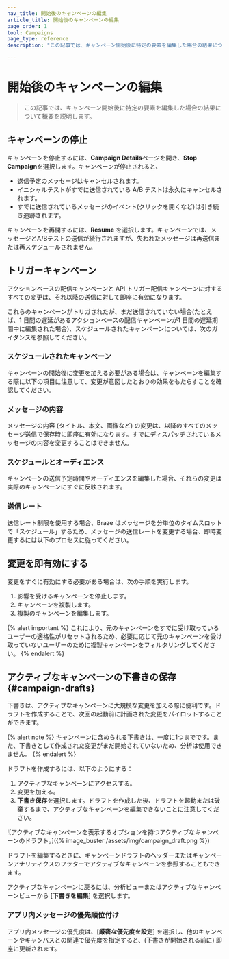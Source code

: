 ```yaml
---
nav_title: 開始後のキャンペーンの編集
article_title: 開始後のキャンペーンの編集
page_order: 1
tool: Campaigns
page_type: reference
description: "この記事では、キャンペーン開始後に特定の要素を編集した場合の結果について概要を説明します。"

---
```


# 開始後のキャンペーンの編集

> この記事では、キャンペーン開始後に特定の要素を編集した場合の結果について概要を説明します。

## キャンペーンの停止

キャンペーンを停止するには、**Campaign Details**ページを開き、**Stop Campaign**を選択します。キャンペーンが停止されると、

- 送信予定のメッセージはキャンセルされます。
- イニシャルテストがすでに送信されている A/B テストは永久にキャンセルされます。
- すでに送信されているメッセージのイベント(クリックを開くなど)は引き続き追跡されます。

キャンペーンを再開するには、**Resume** を選択します。キャンペーンでは、メッセージとA/Bテストの送信が続行されますが、失われたメッセージは再送信または再スケジュールされません。

## トリガーキャンペーン

アクションベースの配信キャンペーンと API トリガー配信キャンペーンに対するすべての変更は、それ以降の送信に対して即座に有効になります。 

これらのキャンペーンがトリガされたが、まだ送信されていない場合(たとえば、1 日間の遅延があるアクションベースの配信キャンペーンが1 日間の遅延期間中に編集された場合)、スケジュールされたキャンペーンについては、次のガイダンスを参照してください。

### スケジュールされたキャンペーン

キャンペーンの開始後に変更を加える必要がある場合は、キャンペーンを編集する際に以下の項目に注意して、変更が意図したとおりの効果をもたらすことを確認してください。

### メッセージの内容

メッセージの内容 (タイトル、本文、画像など) の変更は、以降のすべてのメッセージ送信で保存時に即座に有効になります。すでにディスパッチされているメッセージの内容を変更することはできません。

### スケジュールとオーディエンス

キャンペーンの送信予定時間やオーディエンスを編集した場合、それらの変更は実際のキャンペーンにすぐに反映されます。

### 送信レート

送信レート制限を使用する場合、Braze はメッセージを分単位のタイムスロットで「スケジュール」するため、メッセージの送信レートを変更する場合、即時変更するには以下のプロセスに従ってください。

## 変更を即有効にする

変更をすぐに有効にする必要がある場合は、次の手順を実行します。

1. 影響を受けるキャンペーンを停止します。
2. キャンペーンを複製します。
3. 複製のキャンペーンを編集します。

{% alert important %}
これにより、元のキャンペーンをすでに受け取っているユーザーの適格性がリセットされるため、必要に応じて元のキャンペーンを受け取っていないユーザーのために複製キャンペーンをフィルタリングしてください。
{% endalert %}

## アクティブなキャンペーンの下書きの保存 {#campaign-drafts}

下書きは、アクティブなキャンペーンに大規模な変更を加える際に便利です。ドラフトを作成することで、次回の起動前に計画された変更をパイロットすることができます。

{% alert note %}
キャンペーンに含められる下書きは、一度に1つまでです。また、下書きとして作成された変更がまだ開始されていないため、分析は使用できません。
{% endalert %}

ドラフトを作成するには、以下のようにする：

1. アクティブなキャンペーンにアクセスする。
2. 変更を加える。
3. **下書き保存**を選択します。ドラフトを作成した後、ドラフトを起動または破棄するまで、アクティブなキャンペーンを編集できないことに注意してください。

![アクティブなキャンペーンを表示するオプションを持つアクティブなキャンペーンのドラフト。]({% image_buster /assets/img/campaign_draft.png %})

ドラフトを編集するときに、キャンペーンドラフトのヘッダーまたはキャンペーンアナリティクスのフッターでアクティブなキャンペーンを参照することもできます。 

アクティブなキャンペーンに戻るには、分析ビューまたはアクティブなキャンペーンビューから [**下書きを編集**] を選択します。

### アプリ内メッセージの優先順位付け

アプリ内メッセージの優先度は、[**厳密な優先度を設定**] を選択し、他のキャンペーンやキャンバスとの関連で優先度を指定すると、(下書きが開始される前に) 即座に更新されます。
